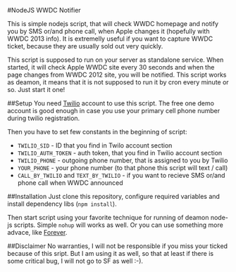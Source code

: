 #NodeJS WWDC Notifier

This is simple nodejs script, that will check WWDC homepage and notify you by SMS or/and phone call, when Apple changes it (hopefully with WWDC 2013 info). It is extremelly useful if you want
to capture WWDC ticket, because they are usually sold out very quickly.

This script is supposed to run on your server as standalone service. When started, it will check Apple WWDC site every 30 seconds and when the page changes from
WWDC 2012 site, you will be notified. This script works as deamon, it means that it is not supposed to run it by cron every minute or so. Just start it one!

##Setup
You need [Twilio](http://twilio.com) account to use this script. The free one demo account is good enough in case you use your primary cell phone number during
twilio registration.

Then you have to set few constants in the beginning of script:

* `TWILIO_SID` - ID that you find in Twilo account section
* `TWILIO_AUTH_TOKEN` - auth token, that you find in Twilio account section
* `TWILIO_PHONE` - outgoing phone number, that is assigned to you by Twilio
* `YOUR_PHONE` - your phone number (to that phone this script will text / call)
* `CALL_BY_TWILIO` and `TEXT_BY_TWILIO` - if you want to recieve SMS or/and phone call when WWDC announced

##Installation
Just clone this repository, configure required variables and install dependency libs (`npm install`).

Then start script using your favorite technique for running of deamon node-js scripts. Simple `nohup` will works as well. Or you can use something more
advace, like [Forever](http://blog.nodejitsu.com/keep-a-nodejs-server-up-with-forever).

##Disclaimer
No warranties, I will not be responsible if you miss your ticked because of this sript. But I am using it as well, so that at least if there is some critical bug, I 
will not go to SF as well :-).